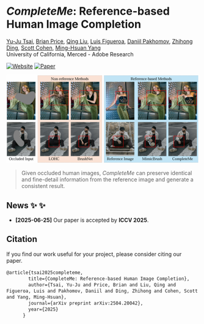 # *CompleteMe*: Reference-based Human Image Completion

[Yu-Ju Tsai](https://liagm.github.io/), 
[Brian Price](https://research.adobe.com/person/brian-price/), 
[Qing Liu](https://qliu24.github.io/),
[Luis Figueroa](https://research.adobe.com/person/luis-figueroa/),
[Daniil Pakhomov](https://research.adobe.com/person/daniil-pakhomov/),
[Zhihong Ding](https://research.adobe.com/person/zhihong-ding/),
[Scott Cohen](https://research.adobe.com/person/scott-cohen/),
[Ming-Hsuan Yang](https://faculty.ucmerced.edu/mhyang/)
<br>
University of California, Merced - Adobe Research

[![Website](https://img.shields.io/badge/Website-CompleteMe?logo=googlechrome&logoColor=hsl(204%2C%2086%25%2C%2053%25)&label=CompleteMe&labelColor=%23f5f5dc&color=hsl(204%2C%2086%25%2C%2053%25))](https://liagm.github.io/CompleteMe/)
[![Paper](https://img.shields.io/badge/Paper-arXiv?logo=arxiv&logoColor=%23B31B1B&label=arXiv&labelColor=%23f5f5dc&color=%23B31B1B)](https://arxiv.org/abs/2504.20042)
<!--[![Video](https://img.shields.io/badge/Video-YouTube?logo=youtube&logoColor=%23FF0000&label=YouTube&labelColor=%23f5f5dc&color=%23FF0000)](https://youtu.be/lf0Gck9UOcU)  -->

<div align='center'>
<img alt="image" src='media/completeme_teaser.png'>
</div>

> Given occluded human images, *CompleteMe* can preserve identical and fine-detail information from the reference image and generate a consistent result.

## News  ✨ ✨ 
- **[2025-06-25]** Our paper is accepted by **ICCV 2025**.

## Citation

If you find our work useful for your project, please consider citing our paper.

```
@article{tsai2025completeme,
        title={CompleteMe: Reference-based Human Image Completion},
        author={Tsai, Yu-Ju and Price, Brian and Liu, Qing and Figueroa, Luis and Pakhomov, Daniil and Ding, Zhihong and Cohen, Scott and Yang, Ming-Hsuan},
        journal={arXiv preprint arXiv:2504.20042},
        year={2025}
      }
```
